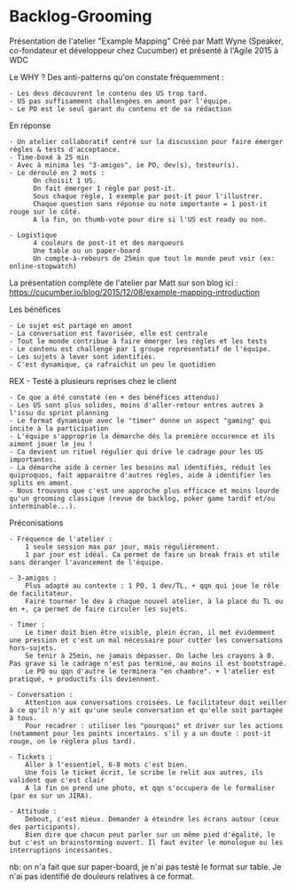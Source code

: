 # Backlog-Grooming

Présentation de l'atelier "Example Mapping"
Créé par Matt Wyne (Speaker, co-fondateur et développeur chez Cucumber) et présenté à l'Agile 2015 à WDC
 
Le WHY ? Des anti-patterns qu'on constate fréquemment :

    - Les devs découvrent le contenu des US trop tard.
    - US pas suffisamment challengées en amont par l'équipe.
    - Le PO est le seul garant du contenu et de sa rédaction
    
En réponse

    - Un atelier collaboratif centré sur la discussion pour faire émerger règles & tests d'acceptance.
    - Time-boxé à 25 min
    - Avec à minima les "3-amigos", ie PO, dev(s), testeur(s).
    - Le déroulé en 2 mots : 
          On choisit 1 US. 
          On fait émerger 1 règle par post-it. 
          Sous chaque règle, 1 exemple par post-it pour l'illustrer. 
          Chaque question sans réponse ou note importante = 1 post-it rouge sur le côté.
          A la fin, on thumb-vote pour dire si l'US est ready ou non.

    - Logistique
          4 couleurs de post-it et des marqueurs
          Une table ou un paper-board
          Un compte-à-rebours de 25min que tout le monde peut voir (ex: online-stopwatch)
          
La présentation complète de l'atelier par Matt sur son blog ici : https://cucumber.io/blog/2015/12/08/example-mapping-introduction
 
Les bénéfices

    - Le sujet est partagé en amont
    - La conversation est favorisée, elle est centrale
    - Tout le monde contribue à faire émerger les règles et les tests
    - Le contenu est challengé par 1 groupe représentatif de l'équipe.
    - Les sujets à lever sont identifiés.
    - C'est dynamique, ça rafraichit un peu le quotidien
    
REX 
    - Testé à plusieurs reprises chez le client

    - Ce que a été constaté (en + des bénéfices attendus) 
    - Les US sont plus solides, moins d'aller-retour entres autres à l'issu du sprint planning
    - Le format dynamique avec le "timer" donne un aspect "gaming" qui incite à la participation
    - L'équipe s'approprie la démarche dés la première occurence et ils aiment jouer le jeu !
    - Ca devient un rituel régulier qui drive le cadrage pour les US importantes.
    - La démarche aide à cerner les besoins mal identifiés, réduit les quiproquos, fait apparaitre d'autres règles, aide à identifier les splits en amont.
    - Nous trouvons que c'est une approche plus efficace et moins lourde qu'un grooming classique (revue de backlog, poker game tardif et/ou interminable...).

Préconisations

    - Fréquence de l'atelier :
        1 seule session max par jour, mais régulièrement. 
        1 par jour est idéal. Ca permet de faire un break frais et utile sans déranger l'avancement de l'équipe.
        
    - 3-amigos :
        Plus adapté au contexte : 1 PO, 1 dev/TL, + qqn qui joue le rôle de facilitateur.
        Faire tourner le dev à chaque nouvel atelier, à la place du TL ou en +, ça permet de faire circuler les sujets.
        
    - Timer :
        Le timer doit bien être visible, plein écran, il met évidemment une pression et c'est un mal nécessaire pour cutter les conversations hors-sujets.
        Se tenir à 25min, ne jamais dépasser. On lache les crayons à 0. Pas grave si le cadrage n'est pas terminé, au moins il est bootstrapé. 
        Le PO ou qqn d'autre le terminera "en chambre". + l'atelier est pratiqué, + productifs ils deviennent.
        
    - Conversation :
        Attention aux conversations croisées. Le facilitateur doit veiller à ce qu'il n'y ait qu'une seule conversation et qu'elle soit partagée à tous.
        Pour recadrer : utiliser les "pourquoi" et driver sur les actions (notamment pour les points incertains. s'il y a un doute : post-it rouge, on le règlera plus tard).
        
    - Tickets :
        Aller à l'essentiel, 6-8 mots c'est bien.
        Une fois le ticket écrit, le scribe le relit aux autres, ils valident que c'est clair 
        A la fin on prend une photo, et qqn s'occupera de le formaliser (par ex sur un JIRA).
        
    - Attitude :
        Debout, c'est mieux. Demander à éteindre les écrans autour (ceux des participants).
        Bien dire que chacun peut parler sur un même pied d'égalité, le but c'est un brainstorming ouvert. Il faut éviter le monologue ou les interruptions incessantes.                
 
nb: on n'a fait que sur paper-board, je n'ai pas testé le format sur table. Je n'ai pas identifié de douleurs relatives à ce format.
